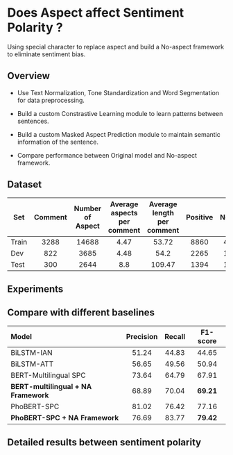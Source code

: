 # Does Aspect affect Sentiment Polarity ?
Using special character <aspect> to replace aspect and build a No-aspect framework to eliminate sentiment bias.
## Overview
* Use Text Normalization, Tone Standardization and Word Segmentation for data preprocessing.

* Build a custom Constrastive Learning module to learn patterns between sentences.

* Build a custom Masked Aspect Prediction module to maintain semantic information of the sentence.

* Compare performance between Original model and No-aspect framework.

## Dataset

| Set | Comment | Number of Aspect | Average aspects per comment | Average length per comment | Positive | Neutral | Negative |
| ------------- |:-------------:| :-------------: | :-------------: |  :-------------: |:-------------:| :-------------: | :-------------: | 
| Train | 3288 | 14688 | 4.47 | 53.72 | 8860 | 4480 | 1084 |
| Dev | 822 | 3685 | 4.48 | 54.2 | 2265 | 1077 | 257 |
| Test | 300 | 2644 | 8.8 | 109.47 | 1394 | 1031 | 189 |

## Experiments
## Compare with different baselines

| Model | Precision | Recall | F1-score |
|:-------------| :-------------: | :-------------: |  :-------------: |
|BiLSTM-IAN | 51.24 | 44.83 | 44.65 |
|BiLSTM-ATT | 56.65 | 49.56 | 50.94 |
|BERT-Multilingual SPC | 73.64 | 64.79 | 67.91 |
|**BERT-multilingual + NA Framework** | 68.89 | 70.04 | **69.21** |
|PhoBERT-SPC | 81.02 | 76.42 | 77.16 |
|**PhoBERT-SPC + NA Framework** | 76.69 | 83.77 | **79.42** |

##  Detailed results between sentiment polarity
